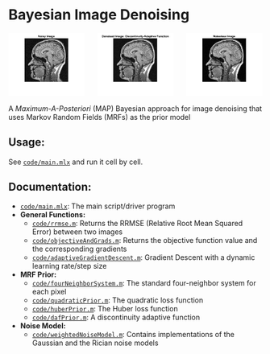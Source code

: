 # Bayesian Image Denoising

<img align="left" src="plots/noisy.jpg" width="30%"></img>
<p align="center">
  <img src="plots/denoised_daf.jpg" width="30%"></img>
<img align="right" src="plots/noiseless.jpg" width="30%"></img>
</p>

A *Maximum-A-Posteriori* (MAP) Bayesian approach for image denoising that uses Markov Random Fields (MRFs) as the prior model

## Usage:
See [`code/main.mlx`](code/main.mlx) and run it cell by cell.

## Documentation:
- [`code/main.mlx`](code/main.mlx): The main script/driver program
- **General Functions:**
  - [`code/rrmse.m`](code/rrmse.m): Returns the RRMSE (Relative Root Mean Squared Error) between two images
  - [`code/objectiveAndGrads.m`](code/objectiveAndGrads.m): Returns the objective function value and the corresponding gradients
  - [`code/adaptiveGradientDescent.m`](code/adaptiveGradientDescent.m): Gradient Descent with a dynamic learning rate/step size
- **MRF Prior:**
  - [`code/fourNeighborSystem.m`](code/fourNeighborSystem.m): The standard four-neighbor system for each pixel
  - [`code/quadraticPrior.m`](code/quadraticPrior.m): The quadratic loss function
  - [`code/huberPrior.m`](code/huberPrior.m): The Huber loss function
  - [`code/dafPrior.m`](code/dafPrior.m): A discontinuity adaptive function
- **Noise Model:**
  - [`code/weightedNoiseModel.m`](code/weightedNoiseModel.m): Contains implementations of the Gaussian and the Rician noise models 
